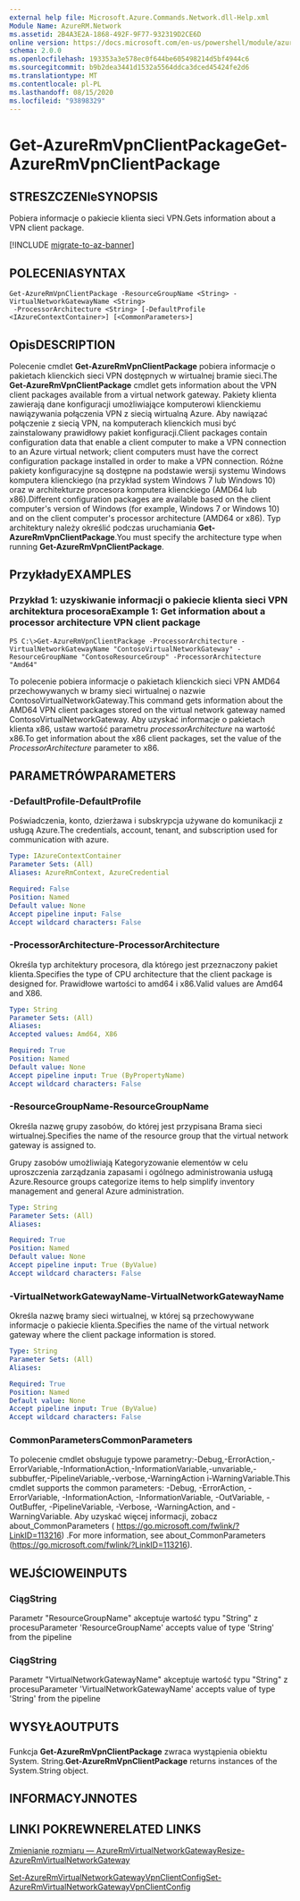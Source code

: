 ```yaml
---
external help file: Microsoft.Azure.Commands.Network.dll-Help.xml
Module Name: AzureRM.Network
ms.assetid: 2B4A3E2A-1868-492F-9F77-932319D2CE6D
online version: https://docs.microsoft.com/en-us/powershell/module/azurerm.network/get-azurermvpnclientpackage
schema: 2.0.0
ms.openlocfilehash: 193353a3e578ec0f644be605498214d5bf4944c6
ms.sourcegitcommit: b9b2dea3441d1532a5564ddca3dced45424fe2d6
ms.translationtype: MT
ms.contentlocale: pl-PL
ms.lasthandoff: 08/15/2020
ms.locfileid: "93898329"
---
```

# <span data-ttu-id="48b00-101">Get-AzureRmVpnClientPackage</span><span class="sxs-lookup"><span data-stu-id="48b00-101">Get-AzureRmVpnClientPackage</span></span>

## <span data-ttu-id="48b00-102">STRESZCZENIe</span><span class="sxs-lookup"><span data-stu-id="48b00-102">SYNOPSIS</span></span>
<span data-ttu-id="48b00-103">Pobiera informacje o pakiecie klienta sieci VPN.</span><span class="sxs-lookup"><span data-stu-id="48b00-103">Gets information about a VPN client package.</span></span>

[!INCLUDE [migrate-to-az-banner](../../includes/migrate-to-az-banner.md)]

## <span data-ttu-id="48b00-104">POLECENIA</span><span class="sxs-lookup"><span data-stu-id="48b00-104">SYNTAX</span></span>

```
Get-AzureRmVpnClientPackage -ResourceGroupName <String> -VirtualNetworkGatewayName <String>
 -ProcessorArchitecture <String> [-DefaultProfile <IAzureContextContainer>] [<CommonParameters>]
```

## <span data-ttu-id="48b00-105">Opis</span><span class="sxs-lookup"><span data-stu-id="48b00-105">DESCRIPTION</span></span>
<span data-ttu-id="48b00-106">Polecenie cmdlet **Get-AzureRmVpnClientPackage** pobiera informacje o pakietach klienckich sieci VPN dostępnych w wirtualnej bramie sieci.</span><span class="sxs-lookup"><span data-stu-id="48b00-106">The **Get-AzureRmVpnClientPackage** cmdlet gets information about the VPN client packages available from a virtual network gateway.</span></span>
<span data-ttu-id="48b00-107">Pakiety klienta zawierają dane konfiguracji umożliwiające komputerowi klienckiemu nawiązywania połączenia VPN z siecią wirtualną Azure. Aby nawiązać połączenie z siecią VPN, na komputerach klienckich musi być zainstalowany prawidłowy pakiet konfiguracji.</span><span class="sxs-lookup"><span data-stu-id="48b00-107">Client packages contain configuration data that enable a client computer to make a VPN connection to an Azure virtual network; client computers must have the correct configuration package installed in order to make a VPN connection.</span></span>
<span data-ttu-id="48b00-108">Różne pakiety konfiguracyjne są dostępne na podstawie wersji systemu Windows komputera klienckiego (na przykład system Windows 7 lub Windows 10) oraz w architekturze procesora komputera klienckiego (AMD64 lub x86).</span><span class="sxs-lookup"><span data-stu-id="48b00-108">Different configuration packages are available based on the client computer's version of Windows (for example, Windows 7 or Windows 10) and on the client computer's processor architecture (AMD64 or x86).</span></span>
<span data-ttu-id="48b00-109">Typ architektury należy określić podczas uruchamiania **Get-AzureRmVpnClientPackage**.</span><span class="sxs-lookup"><span data-stu-id="48b00-109">You must specify the architecture type when running **Get-AzureRmVpnClientPackage**.</span></span>

## <span data-ttu-id="48b00-110">Przykłady</span><span class="sxs-lookup"><span data-stu-id="48b00-110">EXAMPLES</span></span>

### <span data-ttu-id="48b00-111">Przykład 1: uzyskiwanie informacji o pakiecie klienta sieci VPN architektura procesora</span><span class="sxs-lookup"><span data-stu-id="48b00-111">Example 1: Get information about a processor architecture VPN client package</span></span>
```
PS C:\>Get-AzureRmVpnClientPackage -ProcessorArchitecture -VirtualNetworkGatewayName "ContosoVirtualNetworkGateway" -ResourceGroupName "ContosoResourceGroup" -ProcessorArchitecture "Amd64"
```

<span data-ttu-id="48b00-112">To polecenie pobiera informacje o pakietach klienckich sieci VPN AMD64 przechowywanych w bramy sieci wirtualnej o nazwie ContosoVirtualNetworkGateway.</span><span class="sxs-lookup"><span data-stu-id="48b00-112">This command gets information about the AMD64 VPN client packages stored on the virtual network gateway named ContosoVirtualNetworkGateway.</span></span>
<span data-ttu-id="48b00-113">Aby uzyskać informacje o pakietach klienta x86, ustaw wartość parametru *processorArchitecture* na wartość x86.</span><span class="sxs-lookup"><span data-stu-id="48b00-113">To get information about the x86 client packages, set the value of the *ProcessorArchitecture* parameter to x86.</span></span>

## <span data-ttu-id="48b00-114">PARAMETRÓW</span><span class="sxs-lookup"><span data-stu-id="48b00-114">PARAMETERS</span></span>

### <span data-ttu-id="48b00-115">-DefaultProfile</span><span class="sxs-lookup"><span data-stu-id="48b00-115">-DefaultProfile</span></span>
<span data-ttu-id="48b00-116">Poświadczenia, konto, dzierżawa i subskrypcja używane do komunikacji z usługą Azure.</span><span class="sxs-lookup"><span data-stu-id="48b00-116">The credentials, account, tenant, and subscription used for communication with azure.</span></span>

```yaml
Type: IAzureContextContainer
Parameter Sets: (All)
Aliases: AzureRmContext, AzureCredential

Required: False
Position: Named
Default value: None
Accept pipeline input: False
Accept wildcard characters: False
```

### <span data-ttu-id="48b00-117">-ProcessorArchitecture</span><span class="sxs-lookup"><span data-stu-id="48b00-117">-ProcessorArchitecture</span></span>
<span data-ttu-id="48b00-118">Określa typ architektury procesora, dla którego jest przeznaczony pakiet klienta.</span><span class="sxs-lookup"><span data-stu-id="48b00-118">Specifies the type of CPU architecture that the client package is designed for.</span></span>
<span data-ttu-id="48b00-119">Prawidłowe wartości to amd64 i x86.</span><span class="sxs-lookup"><span data-stu-id="48b00-119">Valid values are Amd64 and X86.</span></span>

```yaml
Type: String
Parameter Sets: (All)
Aliases: 
Accepted values: Amd64, X86

Required: True
Position: Named
Default value: None
Accept pipeline input: True (ByPropertyName)
Accept wildcard characters: False
```

### <span data-ttu-id="48b00-120">-ResourceGroupName</span><span class="sxs-lookup"><span data-stu-id="48b00-120">-ResourceGroupName</span></span>
<span data-ttu-id="48b00-121">Określa nazwę grupy zasobów, do której jest przypisana Brama sieci wirtualnej.</span><span class="sxs-lookup"><span data-stu-id="48b00-121">Specifies the name of the resource group that the virtual network gateway is assigned to.</span></span>

<span data-ttu-id="48b00-122">Grupy zasobów umożliwiają Kategoryzowanie elementów w celu uproszczenia zarządzania zapasami i ogólnego administrowania usługą Azure.</span><span class="sxs-lookup"><span data-stu-id="48b00-122">Resource groups categorize items to help simplify inventory management and general Azure administration.</span></span>

```yaml
Type: String
Parameter Sets: (All)
Aliases: 

Required: True
Position: Named
Default value: None
Accept pipeline input: True (ByValue)
Accept wildcard characters: False
```

### <span data-ttu-id="48b00-123">-VirtualNetworkGatewayName</span><span class="sxs-lookup"><span data-stu-id="48b00-123">-VirtualNetworkGatewayName</span></span>
<span data-ttu-id="48b00-124">Określa nazwę bramy sieci wirtualnej, w której są przechowywane informacje o pakiecie klienta.</span><span class="sxs-lookup"><span data-stu-id="48b00-124">Specifies the name of the virtual network gateway where the client package information is stored.</span></span>

```yaml
Type: String
Parameter Sets: (All)
Aliases: 

Required: True
Position: Named
Default value: None
Accept pipeline input: True (ByValue)
Accept wildcard characters: False
```

### <span data-ttu-id="48b00-125">CommonParameters</span><span class="sxs-lookup"><span data-stu-id="48b00-125">CommonParameters</span></span>
<span data-ttu-id="48b00-126">To polecenie cmdlet obsługuje typowe parametry:-Debug,-ErrorAction,-ErrorVariable,-InformationAction,-InformationVariable,-unvariable,-subbuffer,-PipelineVariable,-verbose,-WarningAction i-WarningVariable.</span><span class="sxs-lookup"><span data-stu-id="48b00-126">This cmdlet supports the common parameters: -Debug, -ErrorAction, -ErrorVariable, -InformationAction, -InformationVariable, -OutVariable, -OutBuffer, -PipelineVariable, -Verbose, -WarningAction, and -WarningVariable.</span></span> <span data-ttu-id="48b00-127">Aby uzyskać więcej informacji, zobacz about_CommonParameters ( https://go.microsoft.com/fwlink/?LinkID=113216) .</span><span class="sxs-lookup"><span data-stu-id="48b00-127">For more information, see about_CommonParameters (https://go.microsoft.com/fwlink/?LinkID=113216).</span></span>

## <span data-ttu-id="48b00-128">WEJŚCIOWE</span><span class="sxs-lookup"><span data-stu-id="48b00-128">INPUTS</span></span>

### <span data-ttu-id="48b00-129">Ciąg</span><span class="sxs-lookup"><span data-stu-id="48b00-129">String</span></span>
<span data-ttu-id="48b00-130">Parametr "ResourceGroupName" akceptuje wartość typu "String" z procesu</span><span class="sxs-lookup"><span data-stu-id="48b00-130">Parameter 'ResourceGroupName' accepts value of type 'String' from the pipeline</span></span>

### <span data-ttu-id="48b00-131">Ciąg</span><span class="sxs-lookup"><span data-stu-id="48b00-131">String</span></span>
<span data-ttu-id="48b00-132">Parametr "VirtualNetworkGatewayName" akceptuje wartość typu "String" z procesu</span><span class="sxs-lookup"><span data-stu-id="48b00-132">Parameter 'VirtualNetworkGatewayName' accepts value of type 'String' from the pipeline</span></span>

## <span data-ttu-id="48b00-133">WYSYŁA</span><span class="sxs-lookup"><span data-stu-id="48b00-133">OUTPUTS</span></span>

###  
<span data-ttu-id="48b00-134">Funkcja **Get-AzureRmVpnClientPackage** zwraca wystąpienia obiektu System. String.</span><span class="sxs-lookup"><span data-stu-id="48b00-134">**Get-AzureRmVpnClientPackage** returns instances of the System.String object.</span></span>

## <span data-ttu-id="48b00-135">INFORMACYJN</span><span class="sxs-lookup"><span data-stu-id="48b00-135">NOTES</span></span>

## <span data-ttu-id="48b00-136">LINKI POKREWNE</span><span class="sxs-lookup"><span data-stu-id="48b00-136">RELATED LINKS</span></span>

[<span data-ttu-id="48b00-137">Zmienianie rozmiaru — AzureRmVirtualNetworkGateway</span><span class="sxs-lookup"><span data-stu-id="48b00-137">Resize-AzureRmVirtualNetworkGateway</span></span>](./Resize-AzureRmVirtualNetworkGateway.md)

[<span data-ttu-id="48b00-138">Set-AzureRmVirtualNetworkGatewayVpnClientConfig</span><span class="sxs-lookup"><span data-stu-id="48b00-138">Set-AzureRmVirtualNetworkGatewayVpnClientConfig</span></span>](./Set-AzureRmVirtualNetworkGatewayVpnClientConfig.md)


